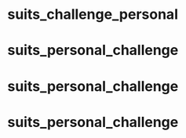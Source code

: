 # suits_challenge_personal
# suits_personal_challenge
# suits_personal_challenge
# suits_personal_challenge
